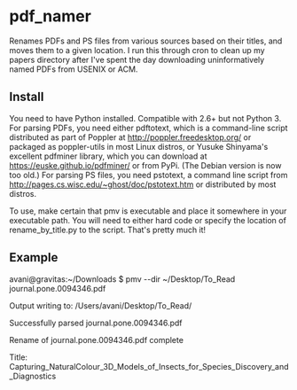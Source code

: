 pdf_namer
=========

Renames PDFs and PS files from various sources based on their titles,
and moves them to a given location.  I run this through cron to clean
up my papers directory after I've spent the day downloading
uninformatively named PDFs from USENIX or ACM.

Install
-------

You need to have Python installed.  Compatible with 2.6+ but not
Python 3.  For parsing PDFs, you need either pdftotext, which is a
command-line script distributed as part of Poppler at
http://poppler.freedesktop.org/ or packaged as poppler-utils in most
Linux distros, or Yusuke Shinyama's excellent pdfminer library, which
you can download at https://euske.github.io/pdfminer/ or from PyPi.
(The Debian version is now too old.)  For parsing PS files, you need
pstotext, a command line script from
http://pages.cs.wisc.edu/~ghost/doc/pstotext.htm or distributed by
most distros.

To use, make certain that pmv is executable and place it somewhere in
your executable path.  You will need to either hard code or specify
the location of rename_by_title.py to the script.  That's pretty much
it!

Example
------

avani@gravitas:~/Downloads $ pmv --dir ~/Desktop/To_Read journal.pone.0094346.pdf

Output writing to: /Users/avani/Desktop/To_Read/

Successfully parsed journal.pone.0094346.pdf

Rename of journal.pone.0094346.pdf complete

Title:
Capturing_NaturalColour_3D_Models_of_Insects_for_Species_Discovery_and_Diagnostics
